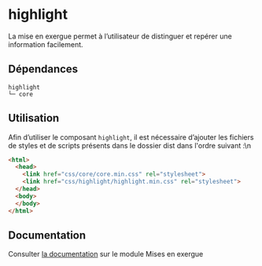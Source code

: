 # highlight

La mise en exergue permet à l’utilisateur de distinguer et repérer une information facilement.

## Dépendances
```shell
highlight
└─ core
```

## Utilisation
Afin d’utiliser le composant `highlight`, il est nécessaire d’ajouter les fichiers de styles et de scripts présents dans le dossier dist dans l'ordre suivant :\n
```html
<html>
  <head>
    <link href="css/core/core.min.css" rel="stylesheet">
    <link href="css/highlight/highlight.min.css" rel="stylesheet">
  </head>
  <body>
  </body>
</html>
```

## Documentation

Consulter [la documentation](https://www.systeme-de-design.gouv.fr/version-courante/fr/composants/mise-en-exergue) sur le module Mises en exergue